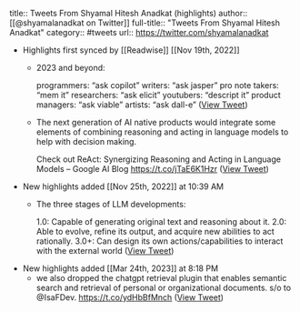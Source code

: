 title:: Tweets From Shyamal Hitesh Anadkat (highlights)
author:: [[@shyamalanadkat on Twitter]]
full-title:: "Tweets From Shyamal Hitesh Anadkat"
category:: #tweets
url:: https://twitter.com/shyamalanadkat

- Highlights first synced by [[Readwise]] [[Nov 19th, 2022]]
	- 2023 and beyond:
	  
	  programmers: “ask copilot”
	  writers: “ask jasper”
	  pro note takers: “mem it”
	  researchers: “ask elicit”
	  youtubers: “descript it”
	  product managers: “ask viable”
	  artists: “ask dall-e” ([View Tweet](https://twitter.com/shyamalanadkat/status/1593135578014683136))
	- The next generation of AI native products would integrate some elements of combining reasoning and acting in language models to help with decision making.
	  
	  Check out ReAct: Synergizing Reasoning and Acting in Language Models – Google AI Blog https://t.co/jTaE6K1Hzr ([View Tweet](https://twitter.com/shyamalanadkat/status/1593130579301584896))
- New highlights added [[Nov 25th, 2022]] at 10:39 AM
	- The three stages of LLM developments:
	  
	  1.0: Capable of generating original text and reasoning about it.
	  2.0: Able to evolve, refine its output, and acquire new abilities to act rationally.
	  3.0+: Can design its own actions/capabilities to interact with the external world ([View Tweet](https://twitter.com/shyamalanadkat/status/1595817675367645184))
- New highlights added [[Mar 24th, 2023]] at 8:18 PM
	- we also dropped the chatgpt retrieval plugin that enables semantic search and retrieval of personal or organizational documents. s/o to @IsaFDev. https://t.co/ydHbBfMnch ([View Tweet](https://twitter.com/shyamalanadkat/status/1638988286378283008))